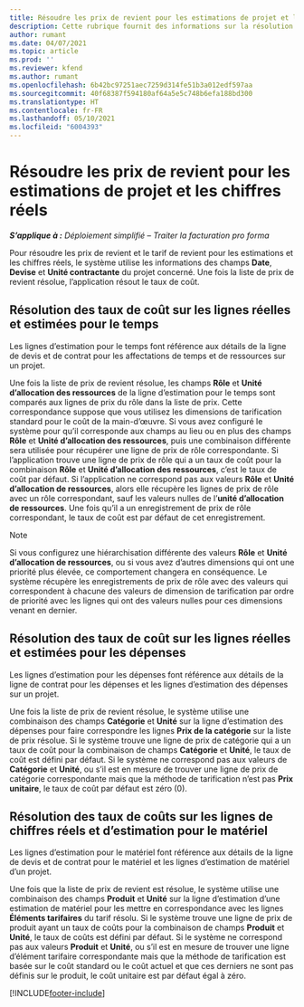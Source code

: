 ```yaml
---
title: Résoudre les prix de revient pour les estimations de projet et les chiffres réels
description: Cette rubrique fournit des informations sur la résolution des prix de revient sur les estimations et les chiffres réels de projet.
author: rumant
ms.date: 04/07/2021
ms.topic: article
ms.prod: ''
ms.reviewer: kfend
ms.author: rumant
ms.openlocfilehash: 6b42bc97251aec7259d314fe51b3a012edf597aa
ms.sourcegitcommit: 40f68387f594180af64a5e5c748b6efa188bd300
ms.translationtype: HT
ms.contentlocale: fr-FR
ms.lasthandoff: 05/10/2021
ms.locfileid: "6004393"
---
```

# <a name="resolve-cost-prices-on-project-estimates-and-actuals"></a>Résoudre les prix de revient pour les estimations de projet et les chiffres réels 

_**S’applique à :** Déploiement simplifié – Traiter la facturation pro forma_

Pour résoudre les prix de revient et le tarif de revient pour les estimations et les chiffres réels, le système utilise les informations des champs **Date**, **Devise** et **Unité contractante** du projet concerné. Une fois la liste de prix de revient résolue, l’application résout le taux de coût.

## <a name="resolving-cost-rates-on-actual-and-estimate-lines-for-time"></a>Résolution des taux de coût sur les lignes réelles et estimées pour le temps

Les lignes d’estimation pour le temps font référence aux détails de la ligne de devis et de contrat pour les affectations de temps et de ressources sur un projet.

Une fois la liste de prix de revient résolue, les champs **Rôle** et **Unité d’allocation des ressources** de la ligne d’estimation pour le temps sont comparés aux lignes de prix du rôle dans la liste de prix. Cette correspondance suppose que vous utilisez les dimensions de tarification standard pour le coût de la main-d’œuvre. Si vous avez configuré le système pour qu’il corresponde aux champs au lieu ou en plus des champs **Rôle** et **Unité d’allocation des ressources**, puis une combinaison différente sera utilisée pour récupérer une ligne de prix de rôle correspondante. Si l’application trouve une ligne de prix de rôle qui a un taux de coût pour la combinaison **Rôle** et **Unité d’allocation des ressources**, c’est le taux de coût par défaut. Si l’application ne correspond pas aux valeurs **Rôle** et **Unité d’allocation de ressources**, alors elle récupère les lignes de prix de rôle avec un rôle correspondant, sauf les valeurs nulles de l’**unité d’allocation de ressources**. Une fois qu’il a un enregistrement de prix de rôle correspondant, le taux de coût est par défaut de cet enregistrement. 

> [!NOTE]
> Si vous configurez une hiérarchisation différente des valeurs **Rôle** et **Unité d’allocation de ressources**, ou si vous avez d’autres dimensions qui ont une priorité plus élevée, ce comportement changera en conséquence. Le système récupère les enregistrements de prix de rôle avec des valeurs qui correspondent à chacune des valeurs de dimension de tarification par ordre de priorité avec les lignes qui ont des valeurs nulles pour ces dimensions venant en dernier.

## <a name="resolving-cost-rates-on-actual-and-estimate-lines-for-expense"></a>Résolution des taux de coût sur les lignes réelles et estimées pour les dépenses

Les lignes d’estimation pour les dépenses font référence aux détails de la ligne de contrat pour les dépenses et les lignes d’estimation des dépenses sur un projet.

Une fois la liste de prix de revient résolue, le système utilise une combinaison des champs **Catégorie** et **Unité** sur la ligne d’estimation des dépenses pour faire correspondre les lignes **Prix de la catégorie** sur la liste de prix résolue. Si le système trouve une ligne de prix de catégorie qui a un taux de coût pour la combinaison de champs **Catégorie** et **Unité**, le taux de coût est défini par défaut. Si le système ne correspond pas aux valeurs de **Catégorie** et **Unité**, ou s’il est en mesure de trouver une ligne de prix de catégorie correspondante mais que la méthode de tarification n’est pas **Prix unitaire**, le taux de coût par défaut est zéro (0).

## <a name="resolving-cost-rates-on-actual-and-estimate-lines-for-material"></a>Résolution des taux de coûts sur les lignes de chiffres réels et d’estimation pour le matériel

Les lignes d’estimation pour le matériel font référence aux détails de la ligne de devis et de contrat pour le matériel et les lignes d’estimation de matériel d’un projet.

Une fois que la liste de prix de revient est résolue, le système utilise une combinaison des champs **Produit** et **Unité** sur la ligne d’estimation d’une estimation de matériel pour les mettre en correspondance avec les lignes **Éléments tarifaires** du tarif résolu. Si le système trouve une ligne de prix de produit ayant un taux de coûts pour la combinaison de champs **Produit** et **Unité**, le taux de coûts est défini par défaut. Si le système ne correspond pas aux valeurs **Produit** et **Unité**, ou s’il est en mesure de trouver une ligne d’élément tarifaire correspondante mais que la méthode de tarification est basée sur le coût standard ou le coût actuel et que ces derniers ne sont pas définis sur le produit, le coût unitaire est par défaut égal à zéro.


[!INCLUDE[footer-include](../../includes/footer-banner.md)]
